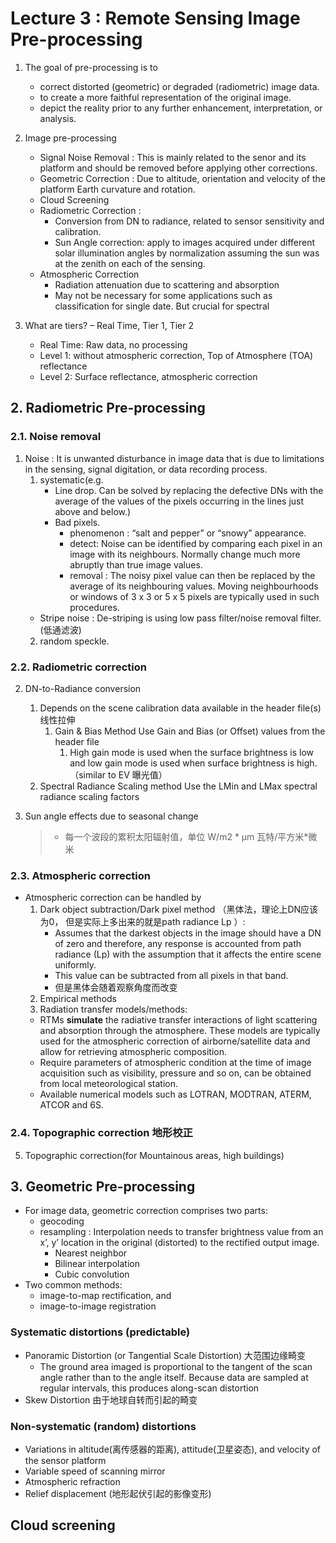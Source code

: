 # Lecture 3 : Remote Sensing Image Pre-processing
1. The goal of pre-processing is to
    - correct distorted (geometric) or degraded (radiometric) image data.
    - to create a more faithful representation of the original image.
    - depict the reality prior to any further enhancement, interpretation, or analysis.

2. Image pre-processing
   - Signal Noise Removal : This is mainly related to the senor and its platform and should be removed before applying other corrections.
   - Geometric Correction : Due to altitude, orientation and velocity of the platform Earth curvature and rotation.
   - Cloud Screening 
   - Radiometric Correction : 
     - Conversion from DN to radiance, related to sensor sensitivity and calibration.
     - Sun Angle correction: apply to images acquired under different solar illumination angles by normalization assuming the sun was at the zenith on each of the sensing.
   - Atmospheric Correction
     - Radiation attenuation due to scattering and absorption
     - May not be necessary for some applications such as classification for single date. But crucial for spectral 

3. What are tiers? – Real Time, Tier 1, Tier 2
   - Real Time: Raw data, no processing
   - Level 1: without atmospheric correction, Top of Atmosphere (TOA) reflectance
   - Level 2: Surface reflectance, atmospheric correction

## 2. Radiometric Pre-processing
### 2.1. Noise removal
1. Noise : It is unwanted disturbance in image data that is due to limitations in the sensing, signal digitation, or data recording process. 
   1. systematic(e.g. 
      - Line drop. Can be solved by replacing the defective DNs with the average of the values of the pixels occurring in the lines just above and below.) 
      - Bad pixels. 
        - phenomenon : “salt and pepper” or “snowy” appearance. 
        - detect: Noise can be identified by comparing each pixel in an image with its neighbours. Normally change much more abruptly than true image values. 
        - removal : The noisy pixel value can then be replaced by the average of its neighbouring values. Moving neighbourhoods or windows of 3 х 3 or 5 x 5 pixels are typically used in such procedures.
    - Stripe noise : De-striping is using low pass filter/noise removal filter.(低通滤波)
   2. random speckle. 

### 2.2. Radiometric correction
2. DN-to-Radiance conversion
   1. Depends on the scene calibration data available in the header file(s) 线性拉伸
      1. Gain & Bias Method Use Gain and Bias (or Offset) values from the header file
         1. High gain mode is used when the surface brightness is low and low gain mode is used when surface brightness is high.（similar to EV 曝光值）
    2. Spectral Radiance Scaling method Use the LMin and LMax spectral radiance scaling factors

3. Sun angle effects due to seasonal change
   > - 每一个波段的累积太阳辐射值，单位 W/m2 * μm 瓦特/平方米*微米
### 2.3. Atmospheric correction
- Atmospheric correction can be handled by
   1) Dark object subtraction/Dark pixel method （黑体法，理论上DN应该为0， 但是实际上多出来的就是path radiance Lp ）: 
       - Assumes that the darkest objects in the image should have a DN of zero and therefore, any response is accounted from path radiance (Lp) with the assumption that it affects the entire scene uniformly. 
       - This value can be subtracted from all pixels in that band.
       - 但是黑体会随着观察角度而改变
   2) Empirical methods 
   3) Radiation transfer models/methods: 
    - RTMs **simulate** the radiative transfer interactions of light scattering and absorption through the atmosphere. These models are typically used for the atmospheric correction of airborne/satellite data and allow for retrieving atmospheric composition.
    - Require parameters of atmospheric condition at the time of image acquisition such as visibility, pressure and so on, can be obtained from local meteorological station.
    - Available numerical models such as LOTRAN, MODTRAN, ATERM, ATCOR and 6S.
### 2.4. Topographic correction 地形校正
5. Topographic correction(for Mountainous areas, high buildings)

## 3. Geometric Pre-processing
- For image data, geometric correction comprises two parts: 
  - geocoding
  - resampling : Interpolation needs to transfer brightness value from an x’, y’ location in the original (distorted) to the rectified output image.
    - Nearest neighbor
    - Bilinear interpolation
    - Cubic convolution
- Two common methods:
  - image-to-map rectification, and
  - image-to-image registration
### Systematic distortions (predictable)
- Panoramic Distortion (or Tangential Scale Distortion) 大范围边缘畸变
  - The ground area imaged is proportional to the tangent of the scan angle rather than to the angle itself. Because data are sampled at regular intervals, this produces along-scan distortion
- Skew Distortion 由于地球自转而引起的畸变
### Non-systematic (random) distortions
- Variations in altitude(离传感器的距离), attitude(卫星姿态), and velocity of the sensor platform
- Variable speed of scanning mirror
- Atmospheric refraction
- Relief displacement (地形起伏引起的影像变形)

## Cloud screening
